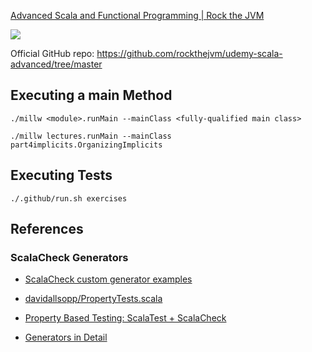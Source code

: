 [Advanced Scala and Functional Programming | Rock the JVM](https://www.udemy.com/course/advanced-scala)

[![](https://github.com/asarkar/udemy-advanced-scala/workflows/CI/badge.svg)](https://github.com/asarkar/udemy-advanced-scala/actions)

Official GitHub repo: https://github.com/rockthejvm/udemy-scala-advanced/tree/master

## Executing a main Method
```
./millw <module>.runMain --mainClass <fully-qualified main class>

./millw lectures.runMain --mainClass part4implicits.OrganizingImplicits 
```

## Executing Tests
```
./.github/run.sh exercises
```

## References

### ScalaCheck Generators

* [ScalaCheck custom generator examples](https://alvinalexander.com/scala/scalacheck-custom-generator-examples/)

* [davidallsopp/PropertyTests.scala](https://gist.github.com/davidallsopp/60d7474a1fe8dc9b1f2d)

* [Property Based Testing: ScalaTest + ScalaCheck](https://medium.com/analytics-vidhya/property-based-testing-scalatest-scalacheck-52261a2b5c2c)

* [Generators in Detail](https://booksites.artima.com/scalacheck/examples/html/ch06.html)